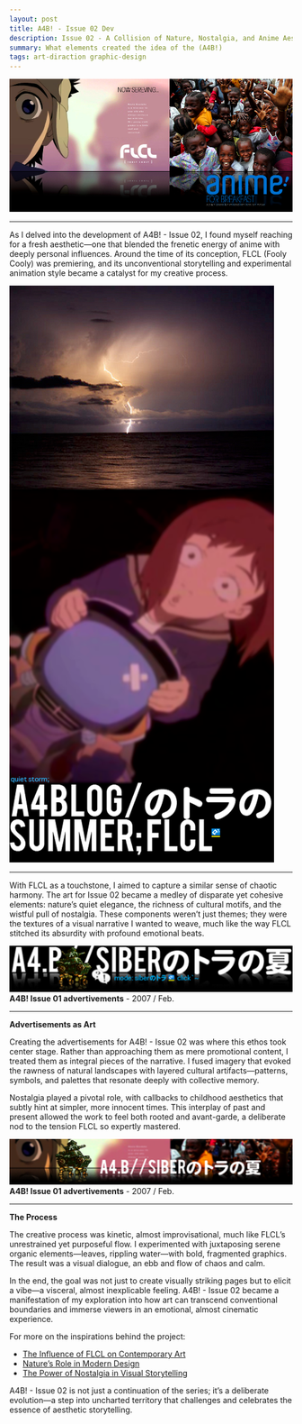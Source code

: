 ```yaml
---
layout: post
title: A4B! - Issue 02 Dev 
description: Issue 02 - A Collision of Nature, Nostalgia, and Anime Aesthetics
summary: What elements created the idea of the (A4B!)
tags: art-diraction graphic-design
---
```


![a4b_index.png](/assets/img/a4b_index.png)

---

As I delved into the development of A4B! - Issue 02, I found myself reaching for a fresh aesthetic—one that blended the frenetic energy of anime with deeply personal influences. Around the time of its conception, FLCL (Fooly Cooly) was premiering, and its unconventional storytelling and experimental animation style became a catalyst for my creative process.


![a4bblog-summer](/assets/img/a4bblog-summer.png)

---

With FLCL as a touchstone, I aimed to capture a similar sense of chaotic harmony. The art for Issue 02 became a medley of disparate yet cohesive elements: nature’s quiet elegance, the richness of cultural motifs, and the wistful pull of nostalgia. These components weren’t just themes; they were the textures of a visual narrative I wanted to weave, much like the way FLCL stitched its absurdity with profound emotional beats.

![a4b-siber-summer-02](/assets/img/a4b-siber-summer-02.png)
**A4B! Issue 01 advertivements** - 2007 / Feb.

---

**Advertisements as Art**

Creating the advertisements for A4B! - Issue 02 was where this ethos took center stage. Rather than approaching them as mere promotional content, I treated them as integral pieces of the narrative. I fused imagery that evoked the rawness of natural landscapes with layered cultural artifacts—patterns, symbols, and palettes that resonate deeply with collective memory.

Nostalgia played a pivotal role, with callbacks to childhood aesthetics that subtly hint at simpler, more innocent times. This interplay of past and present allowed the work to feel both rooted and avant-garde, a deliberate nod to the tension FLCL so expertly mastered.


![a4b-siber-summer](/assets/img/a4b-siber-summer.png)
**A4B! Issue 01 advertivements** - 2007 / Feb.

---

**The Process**

The creative process was kinetic, almost improvisational, much like FLCL’s unrestrained yet purposeful flow. I experimented with juxtaposing serene organic elements—leaves, rippling water—with bold, fragmented graphics. The result was a visual dialogue, an ebb and flow of chaos and calm.

In the end, the goal was not just to create visually striking pages but to elicit a vibe—a visceral, almost inexplicable feeling. A4B! - Issue 02 became a manifestation of my exploration into how art can transcend conventional boundaries and immerse viewers in an emotional, almost cinematic experience.

For more on the inspirations behind the project:

- [The Influence of FLCL on Contemporary Art](https://en.wikipedia.org/wiki/FLCL)
- [Nature’s Role in Modern Design](https://www.nature.com/articles/s41599-021-00795-6)
- [The Power of Nostalgia in Visual Storytelling](https://chatgpt.com/c/677a6bf2-81d0-800d-926f-653e3ed761e5)

A4B! - Issue 02 is not just a continuation of the series; it’s a deliberate evolution—a step into uncharted territory that challenges and celebrates the essence of aesthetic storytelling.

